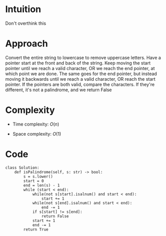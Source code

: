# Intuition
Don't overthink this

# Approach
Convert the entire string to lowercase to remove uppercase letters. Have a pointer start at the front and back of the string. Keep moving the start pointer until we reach a valid character, OR we reach the end pointer, at which point we are done. The same goes for the end pointer, but instead moving it backwards until we reach a valid character, OR reach the start pointer. If the pointers are both valid, compare the characters. If they're different, it's not a palindrome, and we return False

# Complexity
- Time complexity: $O(n)$
<!-- Add your time complexity here, e.g. $$O(n)$$ -->

- Space complexity: $O(1)$
<!-- Add your space complexity here, e.g. $$O(n)$$ -->

# Code
```python3
class Solution:
    def isPalindrome(self, s: str) -> bool:
        s = s.lower()
        start = 0
        end = len(s) - 1
        while (start < end):
            while(not s[start].isalnum() and start < end):
                start += 1
            while(not s[end].isalnum() and start < end):
                end -= 1
            if s[start] != s[end]:
                return False
            start += 1
            end -= 1
        return True

```
